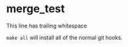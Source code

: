 # merge_test
This line has trailing whitespace    

``make all`` will install all of the normal git hooks.
